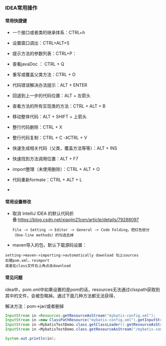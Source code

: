 ### IDEA常用操作

#### 常用快捷键

- 一个接口或者类的继承体系：CTRL+h
- 设置窗口调出：CTRL+ALT+S

- 提示方法的参数列表：CTRL+P：

- 查看javaDoc ： CTRL + Q
- 重写或覆盖父类方法：CTRL + O
- 代码错误解决办法提示：ALT + ENTER
- 回退到上一步的代码位置：ALT + 左箭头
- 查看方法的所有实现类的方法：CTRL + ALT + B
- 移动整体代码：ALT + SHIFT + 上箭头
- 整行代码删除：CTRL + X
- 整行代码复制：CTRL + C -》CTRL + V
- 快速生成相关代码（父类，覆盖方法等等）：ALT + INS
- 快速找到方法调用位置：ALT + F7
- import整理（未使用删除）：CTRL + ALT + O
- 代码重新formate：CTRL + ALT + L
- 

#### 常用设置修改

- 取消 IntelliJ IDEA 的默认代码折叠:https://blog.csdn.net/xiaojin21cen/article/details/79288097

  ```
  File -> Setting -> Editor -> General -> Code Folding，把红色部分（One-line methods）的勾选去掉
  ```

- maven导入的包，默认下载源码设置：

```
setting->maven->importing->automatically download 勾上sources
右键pom.xml，reimport
或者在class文件右上角点击download
```

#### 常见问题

idea中，pom.xml中如果设置的是<packaging>pom</packaging>的话，resources无法通过clsspath获取到其中的文件，会被忽略掉。通过下面几种方法都无法获得，

解决方法：pom->jar/或者删掉

```java
InputStream in =Resources.getResourceAsStream("mybatis-config.xml");
InputStream in =new ClassPathResource("mybatis-config.xml").getInputStream();
InputStream in =MybatisTestDemo.class.getClassLoader().getResourceAsStream("mybatis-config.xml");
InputStream in =MybatisTestDemo.class.getResourceAsStream("/mybatis-config.xml")
    
System.out.println(in);
```


